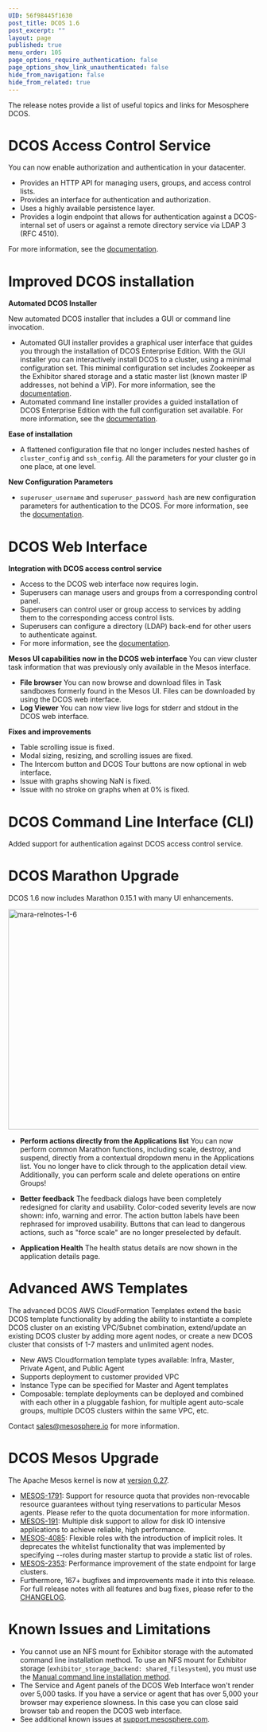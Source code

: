```yaml
---
UID: 56f98445f1630
post_title: DCOS 1.6
post_excerpt: ""
layout: page
published: true
menu_order: 105
page_options_require_authentication: false
page_options_show_link_unauthenticated: false
hide_from_navigation: false
hide_from_related: true
---
```

The release notes provide a list of useful topics and links for Mesosphere DCOS.

# DCOS Access Control Service

You can now enable authorization and authentication in your datacenter.

*   Provides an HTTP API for managing users, groups, and access control lists.
*   Provides an interface for authentication and authorization.
*   Uses a highly available persistence layer.
*   Provides a login endpoint that allows for authentication against a DCOS-internal set of users or against a remote directory service via LDAP 3 (RFC 4510).

For more information, see the [documentation][1].

# <a name="dcos"></a>Improved DCOS installation

**Automated DCOS Installer**

New automated DCOS installer that includes a GUI or command line invocation.

*   Automated GUI installer provides a graphical user interface that guides you through the installation of DCOS Enterprise Edition. With the GUI installer you can interactively install DCOS to a cluster, using a minimal configuration set. This minimal configuration set includes Zookeeper as the Exhibitor shared storage and a static master list (known master IP addresses, not behind a VIP). For more information, see the [documentation][2].
*   Automated command line installer provides a guided installation of DCOS Enterprise Edition with the full configuration set available. For more information, see the [documentation][3].

**Ease of installation**

*   A flattened configuration file that no longer includes nested hashes of `cluster_config` and `ssh_config`. All the parameters for your cluster go in one place, at one level.

**New Configuration Parameters**

*   `superuser_username` and `superuser_password_hash` are new configuration parameters for authentication to the DCOS. For more information, see the [documentation][4].

# DCOS Web Interface

**Integration with DCOS access control service**

*   Access to the DCOS web interface now requires login.
*   Superusers can manage users and groups from a corresponding control panel.
*   Superusers can control user or group access to services by adding them to the corresponding access control lists.
*   Superusers can configure a directory (LDAP) back-end for other users to authenticate against.
*   For more information, see the [documentation][5].

**Mesos UI capabilities now in the DCOS web interface** You can view cluster task information that was previously only available in the Mesos interface.

*   **File browser** You can now browse and download files in Task sandboxes formerly found in the Mesos UI. Files can be downloaded by using the DCOS web interface.
*   **Log Viewer** You can now view live logs for stderr and stdout in the DCOS web interface.

**Fixes and improvements**

*   Table scrolling issue is fixed.
*   Modal sizing, resizing, and scrolling issues are fixed.
*   The Intercom button and DCOS Tour buttons are now optional in web interface.
*   Issue with graphs showing NaN is fixed.
*   Issue with no stroke on graphs when at 0% is fixed.

# DCOS Command Line Interface (CLI)

Added support for authentication against DCOS access control service.

# DCOS Marathon Upgrade

DCOS 1.6 now includes Marathon 0.15.1 with many UI enhancements.

<a href="https://docs.mesosphere.com/wp-content/uploads/2016/02/mara-relnotes-1-6.png" rel="attachment wp-att-3392"><img src="https://docs.mesosphere.com/wp-content/uploads/2016/02/mara-relnotes-1-6-800x443.png" alt="mara-relnotes-1-6" width="800" height="443" class="alignnone size-large wp-image-3392" /></a>

*   **Perform actions directly from the Applications list** You can now perform common Marathon functions, including scale, destroy, and suspend, directly from a contextual dropdown menu in the Applications list. You no longer have to click through to the application detail view. Additionally, you can perform scale and delete operations on entire Groups!

*   **Better feedback** The feedback dialogs have been completely redesigned for clarity and usability. Color-coded severity levels are now shown: info, warning and error. The action button labels have been rephrased for improved usability. Buttons that can lead to dangerous actions, such as "force scale" are no longer preselected by default.

*   **Application Health** The health status details are now shown in the application details page.

# Advanced AWS Templates

The advanced DCOS AWS CloudFormation Templates extend the basic DCOS template functionality by adding the ability to instantiate a complete DCOS cluster on an existing VPC/Subnet combination, extend/update an existing DCOS cluster by adding more agent nodes, or create a new DCOS cluster that consists of 1-7 masters and unlimited agent nodes.

*   New AWS Cloudformation template types available: Infra, Master, Private Agent, and Public Agent
*   Supports deployment to customer provided VPC
*   Instance Type can be specified for Master and Agent templates
*   Composable: template deployments can be deployed and combined with each other in a pluggable fashion, for multiple agent auto-scale groups, multiple DCOS clusters within the same VPC, etc.

Contact <a href="mailto:sales@mesosphere.io" target="_blank">sales@mesosphere.io</a> for more information.

# <a name="mesos"></a>DCOS Mesos Upgrade

The Apache Mesos kernel is now at [version 0.27][6].

*   [MESOS-1791][7]: Support for resource quota that provides non-revocable resource guarantees without tying reservations to particular Mesos agents. Please refer to the quota documentation for more information. 
*   [MESOS-191][8]: Multiple disk support to allow for disk IO intensive applications to achieve reliable, high performance. 
*   [MESOS-4085][9]: Flexible roles with the introduction of implicit roles. It deprecates the whitelist functionality that was implemented by specifying --roles during master startup to provide a static list of roles. 
*   [MESOS-2353][10]: Performance improvement of the state endpoint for large clusters. 
*   Furthermore, 167+ bugfixes and improvements made it into this release. For full release notes with all features and bug fixes, please refer to the [CHANGELOG][11].

# <a name="known-issues"></a>Known Issues and Limitations

*   You cannot use an NFS mount for Exhibitor storage with the automated command line installation method. To use an NFS mount for Exhibitor storage (`exhibitor_storage_backend: shared_filesystem`), you must use the [Manual command line installation method][12].
*   The Service and Agent panels of the DCOS Web Interface won't render over 5,000 tasks. If you have a service or agent that has over 5,000 your browser may experience slowness. In this case you can close said browser tab and reopen the DCOS web interface.
*   See additional known issues at <a href="https://support.mesosphere.com" target="_blank">support.mesosphere.com</a>.

 [1]: ../security-and-authentication/
 [2]: ../automated-gui/
 [3]: ../auto-command-line/
 [4]: ../auto-command-line/#scrollNav-4
 [5]: ../security-and-authentication/managing-authorization/
 [6]: http://mesos.apache.org/blog/mesos-0-27-0-released/
 [7]: https://issues.apache.org/jira/browse/MESOS-1791
 [8]: https://issues.apache.org/jira/browse/MESOS-191
 [9]: https://issues.apache.org/jira/browse/MESOS-4085
 [10]: https://issues.apache.org/jira/browse/MESOS-2353
 [11]: https://git-wip-us.apache.org/repos/asf?p=mesos.git;a=blob_plain;f=CHANGELOG;hb=0.27.0
 [12]: ../manual-installation/